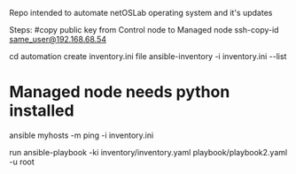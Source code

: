 Repo intended to automate netOSLab operating system and it's updates

Steps:
#copy public key from Control node to Managed node
ssh-copy-id  same_user@192.168.68.54 

cd automation
create inventory.ini file
ansible-inventory -i inventory.ini --list
# Managed node needs python installed
ansible myhosts -m ping -i inventory.ini

run 
ansible-playbook -ki inventory/inventory.yaml playbook/playbook2.yaml -u root

